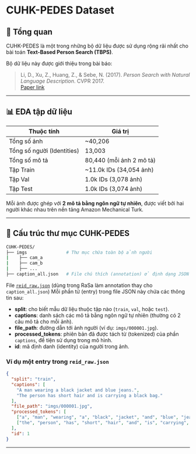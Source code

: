 # CUHK-PEDES Dataset

## 🧾 Tổng quan
CUHK-PEDES là một trong những bộ dữ liệu được sử dụng rộng rãi nhất cho bài toán **Text-Based Person Search (TBPS)**.

Bộ dữ liệu này được giới thiệu trong bài báo:

> Li, D., Xu, Z., Huang, Z., & Sebe, N. (2017). *Person Search with Natural Language Description*. CVPR 2017.  
> [Paper link](https://arxiv.org/pdf/1702.05729)

---

## 📊 EDA tập dữ liệu

| Thuộc tính                 | Giá trị                  |
|----------------------------|--------------------------|
| Tổng số ảnh                | ~40,206                  |
| Tổng số người (Identities) | 13,003                   |
| Tổng số mô tả              | 80,440 (mỗi ảnh 2 mô tả) |
| Tập Train                  | ~11.0k IDs (34,054 ảnh)  |
| Tập Val                    | 1.0k IDs (3,078 ảnh)     |
| Tập Test                   | 1.0k IDs (3,074 ảnh)     |

Mỗi ảnh được ghép với **2 mô tả bằng ngôn ngữ tự nhiên**, được viết bởi hai người khác nhau trên nền tảng Amazon Mechanical Turk.

---

## 📁 Cấu trúc thư mục CUHK-PEDES

```bash
CUHK-PEDES/
├── imgs               # Thư mục chứa toàn bộ ảnh người
|    ├── cam_a
|    ├── cam_b
|    ├── ...
├── caption_all.json   # File chú thích (annotation) ở định dạng JSON
```

File [`reid_raw.json`](https://drive.google.com/file/d/0B-GOvBat1maObWN1eDV6cFNYV2M/view?usp=sharing&resourcekey=0-CStaTaSQeHN60VYIjlVTAg) (dùng trong RaSa làm annotation thay cho `caption_all.json`)
Mỗi phần tử (entry) trong file JSON này chứa các thông tin sau:
- **split**: cho biết mẫu dữ liệu thuộc tập nào (`train`, `val`, hoặc `test`).
- **captions**: danh sách các mô tả bằng ngôn ngữ tự nhiên (thường có 2 câu mô tả cho mỗi ảnh).
- **file_path**: đường dẫn tới ảnh người (ví dụ: `imgs/000001.jpg`).
- **processed_tokens**: phiên bản đã được tách từ (tokenized) của phần `captions`, để tiện sử dụng trong mô hình.
- **id**: mã định danh (identity) của người trong ảnh.

### Ví dụ một entry trong `reid_raw.json`
```json
{
  "split": "train",
  "captions": [
    "A man wearing a black jacket and blue jeans.",
    "The person has short hair and is carrying a black bag."
  ],
  "file_path": "imgs/000001.jpg",
  "processed_tokens": [
    ["a", "man", "wearing", "a", "black", "jacket", "and", "blue", "jeans"],
    ["the", "person", "has", "short", "hair", "and", "is", "carrying", "a", "black", "bag"]
  ],
  "id": 1
}
```
---
